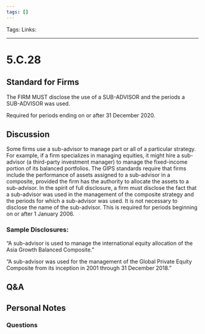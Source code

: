 ```yaml
---
tags: []
---
```

Tags:
Links: 
___
# 5.C.28
## Standard for Firms
The FIRM MUST disclose the use of a SUB-ADVISOR and the periods a SUB-ADVISOR was used.

Required for periods ending on or after 31 December 2020.
## Discussion
Some firms use a sub-advisor to manage part or all of a particular strategy. For example, if a firm specializes in managing equities, it might hire a sub-advisor (a third-party investment manager) to manage the fixed-income portion of its balanced portfolios. The GIPS standards require that firms include the performance of assets assigned to a sub-advisor in a composite, provided the firm has the authority to allocate the assets to a sub-advisor. In the spirit of full disclosure, a firm must disclose the fact that a sub-advisor was used in the management of the composite strategy and the periods for which a sub-advisor was used. It is not necessary to disclose the name of the sub-advisor. This is required for periods beginning on or after 1 January 2006.
### Sample Disclosures:
“A sub-advisor is used to manage the international equity allocation of the Asia Growth Balanced Composite.”

“A sub-advisor was used for the management of the Global Private Equity Composite from its inception in 2001 through 31 December 2018.”
## Q&A

## Personal Notes

### Questions